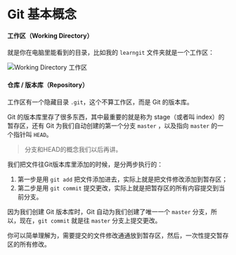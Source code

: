 # Git 基本概念

#### 工作区（Working Directory）

就是你在电脑里能看到的目录，比如我的 `learngit` 文件夹就是一个工作区：

![Working Directory 工作区](http://www.liaoxuefeng.com/files/attachments/0013849082162373cc083b22a2049c4a47408722a61a770000/0 "Working Directory")

#### 仓库 / 版本库（Repository）

工作区有一个隐藏目录 `.git`，这个不算工作区，而是 Git 的版本库。

Git 的版本库里存了很多东西，其中最重要的就是称为 stage（或者叫 index）的暂存区，还有 Git 为我们自动创建的第一个分支 `master` ，以及指向 `master` 的一个指针叫 `HEAD`。


> 分支和HEAD的概念我们以后再讲。

我们把文件往Git版本库里添加的时候，是分两步执行的：
1. 第一步是用 `git add` 把文件添加进去，实际上就是把文件修改添加到暂存区；
2. 第二步是用 `git commit` 提交更改，实际上就是把暂存区的所有内容提交到当前分支。

因为我们创建 Git 版本库时，Git 自动为我们创建了唯一一个 `master` 分支，所以，现在，`git commit` 就是往 `master` 分支上提交更改。

你可以简单理解为，需要提交的文件修改通通放到暂存区，然后，一次性提交暂存区的所有修改。
